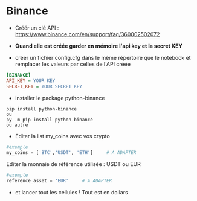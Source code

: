 # Binance

- Créér un clé API : https://www.binance.com/en/support/faq/360002502072
- **Quand elle est créée garder en mémoire l'api key et la secret KEY**

- créer un fichier config.cfg dans le même répertoire que le notebook et remplacer les valeurs par celles de l'API créée

```cfg
[BINANCE]
API_KEY = YOUR KEY                  
SECRET_KEY = YOUR SECRET KEY        
```

- installer le package python-binance 

```shell
pip install python-binance
ou
py -m pip install python-binance
ou autre
```
- Editer la list my_coins avec vos crypto

```python
#exemple
my_coins = ['BTC','USDT', 'ETH']     # A ADAPTER
```


Editer la monnaie de référence utilisée : USDT ou EUR

```python
#exemple
reference_asset = 'EUR'     # A ADAPTER
```

- et lancer tout les cellules
! Tout est en dollars
